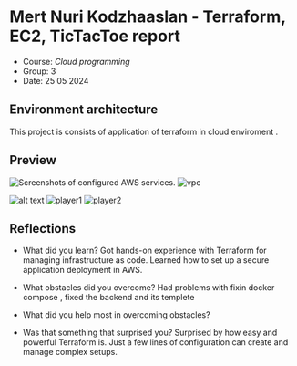 # Mert Nuri Kodzhaaslan - Terraform, EC2, TicTacToe report

- Course: *Cloud programming*
- Group: 3
- Date: 25 05 2024 

## Environment architecture

This project is consists of application of terraform in cloud enviroment .

## Preview

![Screenshots of configured AWS services.](image.png) ![vpc](image-1.png)


 ![alt text](image-2.png) ![player1](image-3.png) ![player2](image-4.png)



## Reflections

- What did you learn?
Got hands-on experience with Terraform for managing infrastructure as code.
Learned how to set up a secure application deployment in AWS.

- What obstacles did you overcome?
Had problems with fixin docker compose , fixed the backend and its templete 

- What did you help most in overcoming obstacles?


- Was that something that surprised you?
Surprised by how easy and powerful Terraform is. Just a few lines of configuration can create and manage complex setups.